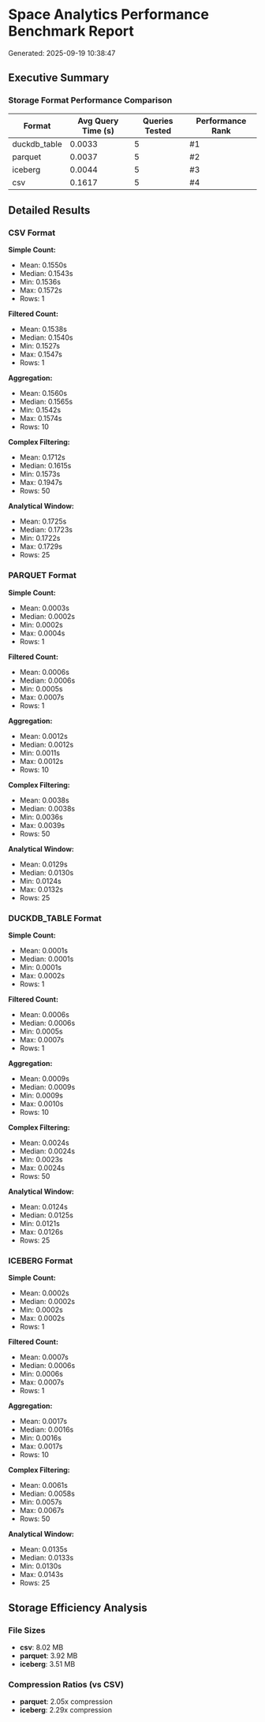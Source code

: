 # Space Analytics Performance Benchmark Report
Generated: 2025-09-19 10:38:47

## Executive Summary

### Storage Format Performance Comparison

| Format | Avg Query Time (s) | Queries Tested | Performance Rank |
|--------|-------------------|----------------|------------------|
| duckdb_table | 0.0033 | 5 | #1 |
| parquet | 0.0037 | 5 | #2 |
| iceberg | 0.0044 | 5 | #3 |
| csv | 0.1617 | 5 | #4 |

## Detailed Results

### CSV Format

**Simple Count:**
- Mean: 0.1550s
- Median: 0.1543s
- Min: 0.1536s
- Max: 0.1572s
- Rows: 1

**Filtered Count:**
- Mean: 0.1538s
- Median: 0.1540s
- Min: 0.1527s
- Max: 0.1547s
- Rows: 1

**Aggregation:**
- Mean: 0.1560s
- Median: 0.1565s
- Min: 0.1542s
- Max: 0.1574s
- Rows: 10

**Complex Filtering:**
- Mean: 0.1712s
- Median: 0.1615s
- Min: 0.1573s
- Max: 0.1947s
- Rows: 50

**Analytical Window:**
- Mean: 0.1725s
- Median: 0.1723s
- Min: 0.1722s
- Max: 0.1729s
- Rows: 25

### PARQUET Format

**Simple Count:**
- Mean: 0.0003s
- Median: 0.0002s
- Min: 0.0002s
- Max: 0.0004s
- Rows: 1

**Filtered Count:**
- Mean: 0.0006s
- Median: 0.0006s
- Min: 0.0005s
- Max: 0.0007s
- Rows: 1

**Aggregation:**
- Mean: 0.0012s
- Median: 0.0012s
- Min: 0.0011s
- Max: 0.0012s
- Rows: 10

**Complex Filtering:**
- Mean: 0.0038s
- Median: 0.0038s
- Min: 0.0036s
- Max: 0.0039s
- Rows: 50

**Analytical Window:**
- Mean: 0.0129s
- Median: 0.0130s
- Min: 0.0124s
- Max: 0.0132s
- Rows: 25

### DUCKDB_TABLE Format

**Simple Count:**
- Mean: 0.0001s
- Median: 0.0001s
- Min: 0.0001s
- Max: 0.0002s
- Rows: 1

**Filtered Count:**
- Mean: 0.0006s
- Median: 0.0006s
- Min: 0.0005s
- Max: 0.0007s
- Rows: 1

**Aggregation:**
- Mean: 0.0009s
- Median: 0.0009s
- Min: 0.0009s
- Max: 0.0010s
- Rows: 10

**Complex Filtering:**
- Mean: 0.0024s
- Median: 0.0024s
- Min: 0.0023s
- Max: 0.0024s
- Rows: 50

**Analytical Window:**
- Mean: 0.0124s
- Median: 0.0125s
- Min: 0.0121s
- Max: 0.0126s
- Rows: 25

### ICEBERG Format

**Simple Count:**
- Mean: 0.0002s
- Median: 0.0002s
- Min: 0.0002s
- Max: 0.0002s
- Rows: 1

**Filtered Count:**
- Mean: 0.0007s
- Median: 0.0006s
- Min: 0.0006s
- Max: 0.0007s
- Rows: 1

**Aggregation:**
- Mean: 0.0017s
- Median: 0.0016s
- Min: 0.0016s
- Max: 0.0017s
- Rows: 10

**Complex Filtering:**
- Mean: 0.0061s
- Median: 0.0058s
- Min: 0.0057s
- Max: 0.0067s
- Rows: 50

**Analytical Window:**
- Mean: 0.0135s
- Median: 0.0133s
- Min: 0.0130s
- Max: 0.0143s
- Rows: 25

## Storage Efficiency Analysis

### File Sizes

- **csv**: 8.02 MB
- **parquet**: 3.92 MB
- **iceberg**: 3.51 MB

### Compression Ratios (vs CSV)

- **parquet**: 2.05x compression
- **iceberg**: 2.29x compression
